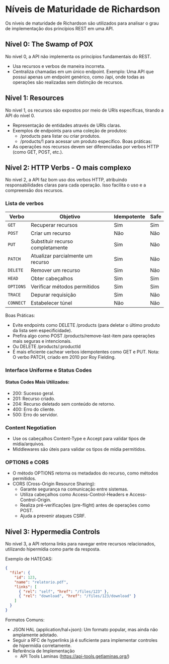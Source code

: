 # Níveis de Maturidade de Richardson
Os níveis de maturidade de Richardson são utilizados para analisar o grau de implementação dos princípios REST em uma API.

## Nível 0: The Swamp of POX
No nível 0, a API não implementa os princípios fundamentais do REST.
- Usa recursos e verbos de maneira incorreta.
- Centraliza chamadas em um único endpoint.
Exemplo: Uma API que possui apenas um endpoint genérico, como /api, onde todas as operações são realizadas sem distinção de recursos.

## Nível 1: Resources
No nível 1, os recursos são expostos por meio de URIs específicas, tirando a API do nível 0.
- Representação de entidades através de URIs claras.
- Exemplos de endpoints para uma coleção de produtos:
  - /products para listar ou criar produtos.
  - /products/1 para acessar um produto específico.
Boas práticas:
- As operações nos recursos devem ser diferenciadas por verbos HTTP (como GET, POST, etc.).

## Nível 2: HTTP Verbs - O mais complexo
No nível 2, a API faz bom uso dos verbos HTTP, atribuindo responsabilidades claras para cada operação. Isso facilita o uso e a compreensão dos recursos.
### Lista de verbos
| **Verbo**   | **Objetivo**                        | **Idempotente** | **Safe** |
|-------------|-------------------------------------|----------------|---------|
| `GET`       | Recuperar recursos                  | Sim            | Sim     |
| `POST`      | Criar um recurso                    | Não            | Não     |
| `PUT`       | Substituir recurso completamente    | Sim            | Não     |
| `PATCH`     | Atualizar parcialmente um recurso   | Sim            | Não     |
| `DELETE`    | Remover um recurso                  | Sim            | Não     |
| `HEAD`      | Obter cabeçalhos                    | Sim            | Sim     |
| `OPTIONS`   | Verificar métodos permitidos        | Sim            | Sim     |
| `TRACE`     | Depurar requisição                  | Sim            | Não     |
| `CONNECT`   | Estabelecer túnel                   | Não            | Não     |

Boas Práticas:
- Evite endpoints como DELETE /products (para deletar o último produto da lista sem especificidade).
- Prefira algo como POST /products/remove-last-item para operações mais seguras e intencionais.
- Ou DELETE /products/:productId
- É mais eficiente cachear verbos idempotentes como GET e PUT.
Nota: O verbo PATCH, criado em 2010 por Roy Fielding.

### Interface Uniforme e Status Codes
#### Status Codes Mais Utilizados:
- 200: Sucesso geral.
- 201: Recurso criado.
- 204: Recurso deletado sem conteúdo de retorno.
- 400: Erro do cliente.
- 500: Erro do servidor.

### Content Negotiation
- Use os cabeçalhos Content-Type e Accept para validar tipos de mídia/arquivos.
- Middlewares são úteis para validar os tipos de mídia permitidos.

### OPTIONS e CORS
- O método OPTIONS retorna os metadados do recurso, como métodos permitidos.
- CORS (Cross-Origin Resource Sharing):
  - Garante segurança na comunicação entre sistemas.
  - Utiliza cabeçalhos como Access-Control-Headers e Access-Control-Origin.
  - Realiza pré-verificações (pre-flight) antes de operações como POST.
  - Ajuda a prevenir ataques CSRF.

## Nível 3: Hypermedia Controls
No nível 3, a API retorna links para navegar entre recursos relacionados, utilizando hipermídia como parte da resposta.

Exemplo de HATEOAS:
```json
{
  "file": {
    "id": 123,
    "name": "relatorio.pdf",
    "links": [
      { "rel": "self", "href": "/files/123" },
      { "rel": "download", "href": "/files/123/download" }
    ]
  }
}
```
Formatos Comuns:
- JSON HAL (application/hal+json): Um formato popular, mas ainda não amplamente adotado.
- Seguir a RFC de hyperlinks já é suficiente para implementar controles de hipermídia corretamente.
- Referência de Implementação
  - API Tools Laminas (https://api-tools.getlaminas.org/)



